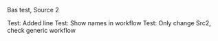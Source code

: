 Bas test, Source 2

Test: Added line
Test: Show names in workflow
Test: Only change Src2, check generic workflow